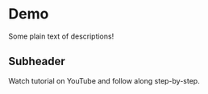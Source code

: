 # Demo

Some plain text of descriptions!

## Subheader

Watch tutorial on YouTube and follow along step-by-step.